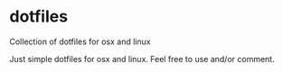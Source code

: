# dotfiles
Collection of dotfiles for osx and linux

Just simple dotfiles for osx and linux. Feel free to use and/or comment.
